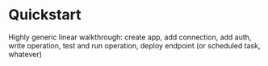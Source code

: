 # Quickstart

Highly generic linear walkthrough: create app, add connection, add auth, write operation, test and run operation, deploy endpoint \(or scheduled task, whatever\)

